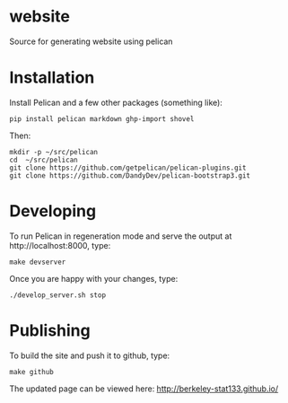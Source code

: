 website
=======

Source for generating website using pelican

Installation
============

Install Pelican and a few other packages (something like):

    pip install pelican markdown ghp-import shovel

Then:    

    mkdir -p ~/src/pelican
    cd  ~/src/pelican
    git clone https://github.com/getpelican/pelican-plugins.git
    git clone https://github.com/DandyDev/pelican-bootstrap3.git

Developing
==========

To run Pelican in regeneration mode and serve the output at
http://localhost:8000, type:

    make devserver

Once you are happy with your changes, type:

    ./develop_server.sh stop

Publishing
==========

To build the site and push it to github, type:

    make github

The updated page can be viewed here: http://berkeley-stat133.github.io/
